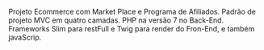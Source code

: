 Projeto Ecommerce com Market Place e Programa de Afiliados.
Padrão de projeto MVC em quatro camadas.
PHP na versão 7 no Back-End.
Frameworks Slim para restFull e Twig para render do Fron-End, e também javaScrip.
